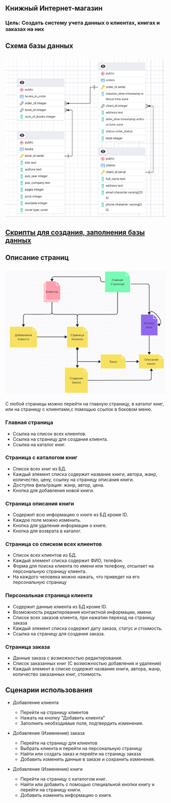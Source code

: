 Книжный Интернет-магазин
---
### Цель: Создать систему учета данных о клиентах, книгах и заказах на них

Схема базы данных
-----------------
![Alt text](photo/db.png)
---
[Cкрипты для создания, заполнения базы данных](https://github.com/SorbaI/web/tree/master/src/main/PostgreSQL)
---
Описание страниц
-----------------------
![Alt text](photo/pages.png)
-----------------------
С любой страницы можно перейти на главную страницу, в каталог книг, или на страницу с клиентами,с помощью ссылок в боковом меню.

### Главная страница
- Ссылка на список всех клиентов.
- Ссылка на страницу для создания клиента.
- Ссылка на каталог книг.


### Страница с каталогом книг
- Список всех книг из БД. 
- Каждый элемент списка содержит название книги, автора, жанр, количество, цену, ссылку на страницу описания книги.
- Доступна фильтрация: жанр, автор, цена.
- Кнопка для добавления новой книги.

### Страница описания книги
- Содержит всю информацию о книге из БД кроме ID.
- Каждое поле можно изменить.
- Кнопка для удаления информации о книге.
- Кнопка для возврата в каталог.

### Страница со списком всех клиентов
- Список всех клиентов из БД.
- Каждый элемент списка содержит ФИО, телефон.
- Форма для поиска клиента по имени или телефону, отсылает на персональную страницу клиента.
- На каждого человека можно нажать, что приведет на его персональную страницу


### Персональная страница клиента
- Содержит данные клиента из БД кроме ID.
- Возможность редактирования контактной информации, имени.
- Список всех заказов клиента, при нажатии переход на страницу заказа
- Каждый элемент списка содержит дату заказа, статус и стоимость.
- Ссылка на страницу для создания заказа.

### Страница заказа
- Данные заказа с возможностью редактирования.
- Список заказанных книг (С возможностью добавления и удаления)
- Каждый элемент в списке содержит название книги, автора, жанр, количество заказанных книг, стоимость.


Сценарии использования
----------------------

- Добавление клиента
    - Перейти на страницу клиентов
    - Нажать на кнопку "Добавить клиента"
    - Заполнить необходимые поля, подтвердить изменения.
  
- Добавление (Изменение) заказа
    - Перейти на страницу для клиентов
    - Выбрать клиента и перейти на персональную страницу
    - Найти или создать заказ и перейти на страницу заказа
    - Добавить изменить данные в заказе и сохранить изменения.

- Добавление (Изменение) книги
    - Перейти на страницу с каталогом книг.
    - Найти или добавить с помощью специальной кнопки книгу и перейти на страницу книги.
    - Добавить изменить информацию о книге.
	